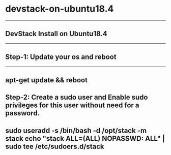 # devstack-on-ubuntu18.4
---
DevStack Install on Ubuntu18.4
---
---
Step-1: Update your os and reboot
---
---
apt-get update && reboot
---
Step-2: Create a sudo user and Enable sudo privileges for this user without need for a password.
---
sudo useradd -s /bin/bash -d /opt/stack -m stack
echo "stack ALL=(ALL) NOPASSWD: ALL" | sudo tee /etc/sudoers.d/stack
---


